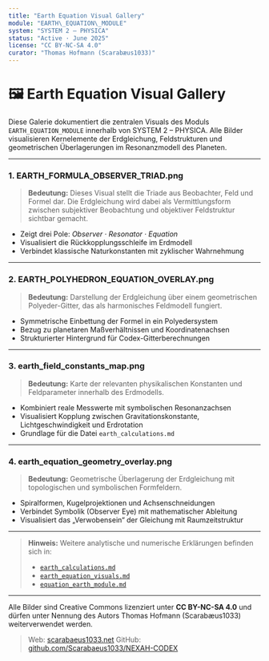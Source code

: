 ```yaml
---
title: "Earth Equation Visual Gallery"
module: "EARTH\_EQUATION\_MODULE"
system: "SYSTEM 2 – PHYSICA"
status: "Active · June 2025"
license: "CC BY-NC-SA 4.0"
curator: "Thomas Hofmann (Scarabæus1033)"
---
```


# 🖼️ Earth Equation Visual Gallery

Diese Galerie dokumentiert die zentralen Visuals des Moduls `EARTH_EQUATION_MODULE` innerhalb von SYSTEM 2 – PHYSICA. Alle Bilder visualisieren Kernelemente der Erdgleichung, Feldstrukturen und geometrischen Überlagerungen im Resonanzmodell des Planeten.

---

### 1. **EARTH\_FORMULA\_OBSERVER\_TRIAD.png**

> **Bedeutung:**
> Dieses Visual stellt die Triade aus Beobachter, Feld und Formel dar. Die Erdgleichung wird dabei als Vermittlungsform zwischen subjektiver Beobachtung und objektiver Feldstruktur sichtbar gemacht.

* Zeigt drei Pole: *Observer · Resonator · Equation*
* Visualisiert die Rückkopplungsschleife im Erdmodell
* Verbindet klassische Naturkonstanten mit zyklischer Wahrnehmung

---

### 2. **EARTH\_POLYHEDRON\_EQUATION\_OVERLAY.png**

> **Bedeutung:**
> Darstellung der Erdgleichung über einem geometrischen Polyeder-Gitter, das als harmonisches Feldmodell fungiert.

* Symmetrische Einbettung der Formel in ein Polyedersystem
* Bezug zu planetaren Maßverhältnissen und Koordinatenachsen
* Strukturierter Hintergrund für Codex-Gitterberechnungen

---

### 3. **earth\_field\_constants\_map.png**

> **Bedeutung:**
> Karte der relevanten physikalischen Konstanten und Feldparameter innerhalb des Erdmodells.

* Kombiniert reale Messwerte mit symbolischen Resonanzachsen
* Visualisiert Kopplung zwischen Gravitationskonstante, Lichtgeschwindigkeit und Erdrotation
* Grundlage für die Datei `earth_calculations.md`

---

### 4. **earth\_equation\_geometry\_overlay.png**

> **Bedeutung:**
> Geometrische Überlagerung der Erdgleichung mit topologischen und symbolischen Formfeldern.

* Spiralformen, Kugelprojektionen und Achsenschneidungen
* Verbindet Symbolik (Observer Eye) mit mathematischer Ableitung
* Visualisiert das „Verwobensein“ der Gleichung mit Raumzeitstruktur

---

> **Hinweis:** Weitere analytische und numerische Erklärungen befinden sich in:
>
> * [`earth_calculations.md`](./earth_calculations.md)
> * [`earth_equation_visuals.md`](./earth_equation_visuals.md)
> * [`equation_earth_module.md`](./equation_earth_module.md)

---

Alle Bilder sind Creative Commons lizenziert unter **CC BY-NC-SA 4.0** und dürfen unter Nennung des Autors Thomas Hofmann (Scarabæus1033) weiterverwendet werden.

> Web: [scarabaeus1033.net](https://www.scarabaeus1033.net)
> GitHub: [github.com/Scarabaeus1033/NEXAH-CODEX](https://github.com/Scarabaeus1033/NEXAH-CODEX)
